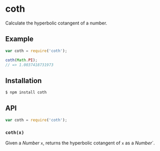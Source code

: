 # coth

Calculate the hyperbolic cotangent of a number.

## Example

``` javascript
var coth = require('coth');

coth(Math.PI);
// => 1.0037418731973
```

## Installation

``` bash
$ npm install coth
```

## API

``` javascript
var coth = require('coth');
```

### `coth(x)`

Given a _Number_ `x`, returns the hyperbolic cotangent of `x` as a _Number_`.
